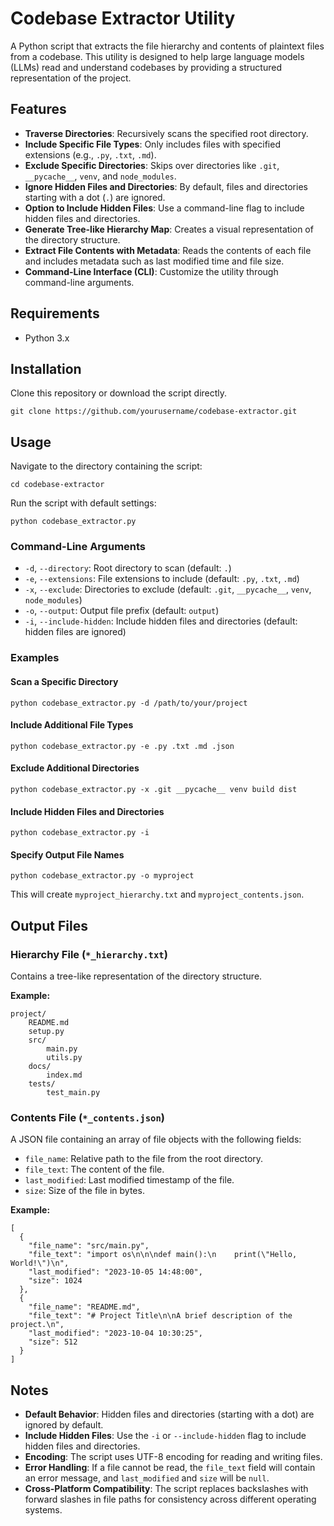 # Codebase Extractor Utility

A Python script that extracts the file hierarchy and contents of plaintext files from a codebase. This utility is designed to help large language models (LLMs) read and understand codebases by providing a structured representation of the project.

## Features

- **Traverse Directories**: Recursively scans the specified root directory.
- **Include Specific File Types**: Only includes files with specified extensions (e.g., `.py`, `.txt`, `.md`).
- **Exclude Specific Directories**: Skips over directories like `.git`, `__pycache__`, `venv`, and `node_modules`.
- **Ignore Hidden Files and Directories**: By default, files and directories starting with a dot (`.`) are ignored.
- **Option to Include Hidden Files**: Use a command-line flag to include hidden files and directories.
- **Generate Tree-like Hierarchy Map**: Creates a visual representation of the directory structure.
- **Extract File Contents with Metadata**: Reads the contents of each file and includes metadata such as last modified time and file size.
- **Command-Line Interface (CLI)**: Customize the utility through command-line arguments.

## Requirements

- Python 3.x

## Installation

Clone this repository or download the script directly.

    git clone https://github.com/yourusername/codebase-extractor.git

## Usage

Navigate to the directory containing the script:

    cd codebase-extractor

Run the script with default settings:

    python codebase_extractor.py

### Command-Line Arguments

- `-d`, `--directory`: Root directory to scan (default: `.`)
- `-e`, `--extensions`: File extensions to include (default: `.py`, `.txt`, `.md`)
- `-x`, `--exclude`: Directories to exclude (default: `.git`, `__pycache__`, `venv`, `node_modules`)
- `-o`, `--output`: Output file prefix (default: `output`)
- `-i`, `--include-hidden`: Include hidden files and directories (default: hidden files are ignored)

### Examples

#### Scan a Specific Directory

    python codebase_extractor.py -d /path/to/your/project

#### Include Additional File Types

    python codebase_extractor.py -e .py .txt .md .json

#### Exclude Additional Directories

    python codebase_extractor.py -x .git __pycache__ venv build dist

#### Include Hidden Files and Directories

    python codebase_extractor.py -i

#### Specify Output File Names

    python codebase_extractor.py -o myproject

This will create `myproject_hierarchy.txt` and `myproject_contents.json`.

## Output Files

### Hierarchy File (`*_hierarchy.txt`)

Contains a tree-like representation of the directory structure.

**Example:**

    project/
        README.md
        setup.py
        src/
            main.py
            utils.py
        docs/
            index.md
        tests/
            test_main.py

### Contents File (`*_contents.json`)

A JSON file containing an array of file objects with the following fields:

- `file_name`: Relative path to the file from the root directory.
- `file_text`: The content of the file.
- `last_modified`: Last modified timestamp of the file.
- `size`: Size of the file in bytes.

**Example:**

    [
      {
        "file_name": "src/main.py",
        "file_text": "import os\n\n\ndef main():\n    print(\"Hello, World!\")\n",
        "last_modified": "2023-10-05 14:48:00",
        "size": 1024
      },
      {
        "file_name": "README.md",
        "file_text": "# Project Title\n\nA brief description of the project.\n",
        "last_modified": "2023-10-04 10:30:25",
        "size": 512
      }
    ]

## Notes

- **Default Behavior**: Hidden files and directories (starting with a dot) are ignored by default.
- **Include Hidden Files**: Use the `-i` or `--include-hidden` flag to include hidden files and directories.
- **Encoding**: The script uses UTF-8 encoding for reading and writing files.
- **Error Handling**: If a file cannot be read, the `file_text` field will contain an error message, and `last_modified` and `size` will be `null`.
- **Cross-Platform Compatibility**: The script replaces backslashes with forward slashes in file paths for consistency across different operating systems.